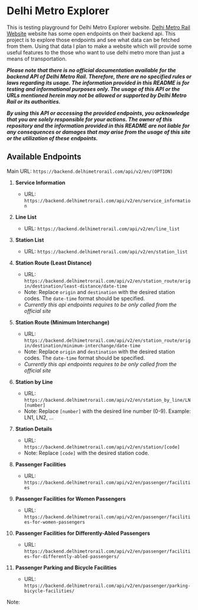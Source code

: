 # Delhi Metro Explorer

This is testing playground for Delhi Metro Explorer website. [Delhi Metro Rail Website](delhimetrorail.com) website has some open endpoints on their backend api. This project is to explore those endpoints and see what data can be fetched from them. Using that data I plan to make a website which will provide some useful features to the those who want to use delhi metro more than just a means of transportation.

***Please note that there is no official documentation available for the backend API of Delhi Metro Rail. Therefore, there are no specified rules or laws regarding its usage. The information provided in this README is for testing and informational purposes only. The usage of this API or the URLs mentioned herein may not be allowed or supported by Delhi Metro Rail or its authorities.***

***By using this API or accessing the provided endpoints, you acknowledge that you are solely responsible for your actions. The owner of this repository and the information provided in this README are not liable for any consequences or damages that may arise from the usage of this site or the utilization of these endpoints.***


## Available Endpoints

Main URL: `https://backend.delhimetrorail.com/api/v2/en/(OPTION)`

1. **Service Information**
   - URL: `https://backend.delhimetrorail.com/api/v2/en/service_information`


2. **Line List**
   - URL: `https://backend.delhimetrorail.com/api/v2/en/line_list`


3. **Station List**
   - URL: `https://backend.delhimetrorail.com/api/v2/en/station_list`


4. **Station Route (Least Distance)**
   - URL: `https://backend.delhimetrorail.com/api/v2/en/station_route/origin/destination/least-distance/date-time`
   - Note: Replace `origin` and `destination` with the desired station codes. The `date-time` format should be specified.
   - *Currently this api endpoints requires to be only called from the official site*

5. **Station Route (Minimum Interchange)**
   - URL: `https://backend.delhimetrorail.com/api/v2/en/station_route/origin/destination/minimum-interchange/date-time`
   - Note: Replace `origin` and `destination` with the desired station codes. The `date-time` format should be specified.
   - *Currently this api endpoints requires to be only called from the official site*

6. **Station by Line**
   - URL: `https://backend.delhimetrorail.com/api/v2/en/station_by_line/LN[number]`
   - Note: Replace `[number]` with the desired line number (0-9). Example: LN1, LN2, ...

7. **Station Details**
   - URL: `https://backend.delhimetrorail.com/api/v2/en/station/[code]`
   - Note: Replace `[code]` with the desired station code.

8. **Passenger Facilities**
   - URL: `https://backend.delhimetrorail.com/api/v2/en/passenger/facilities`

9. **Passenger Facilities for Women Passengers**
   - URL: `https://backend.delhimetrorail.com/api/v2/en/passenger/facilities-for-women-passengers`

10. **Passenger Facilities for Differently-Abled Passengers**
    - URL: `https://backend.delhimetrorail.com/api/v2/en/passenger/facilities-for-differently-abled-passengers/`

11. **Passenger Parking and Bicycle Facilities**
    - URL: `https://backend.delhimetrorail.com/api/v2/en/passenger/parking-bicycle-facilities/`


Note: 
